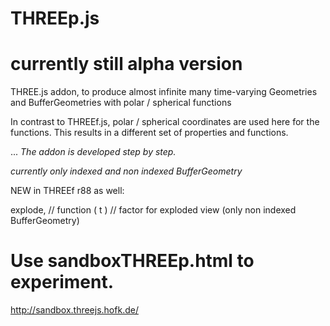 # THREEp.js

# currently still alpha version

THREE.js addon, to produce almost infinite many time-varying Geometries and BufferGeometries with polar / spherical functions

In contrast to THREEf.js, polar / spherical coordinates are used here for the functions.
This results in a different set of properties and functions.

...
_The addon is developed step by step._

_currently only indexed and non indexed BufferGeometry_

NEW  in THREEf r88 as well:

explode,			// 	function ( t )			// factor for exploded view (only non indexed BufferGeometry)

# Use sandboxTHREEp.html to experiment. #

http://sandbox.threejs.hofk.de/

